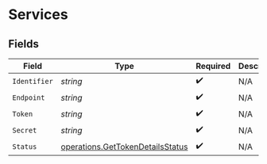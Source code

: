 # Services


## Fields

| Field                                                                                | Type                                                                                 | Required                                                                             | Description                                                                          | Example                                                                              |
| ------------------------------------------------------------------------------------ | ------------------------------------------------------------------------------------ | ------------------------------------------------------------------------------------ | ------------------------------------------------------------------------------------ | ------------------------------------------------------------------------------------ |
| `Identifier`                                                                         | *string*                                                                             | :heavy_check_mark:                                                                   | N/A                                                                                  | metadata-dev                                                                         |
| `Endpoint`                                                                           | *string*                                                                             | :heavy_check_mark:                                                                   | N/A                                                                                  | https://epg.provider.plex.tv                                                         |
| `Token`                                                                              | *string*                                                                             | :heavy_check_mark:                                                                   | N/A                                                                                  | DjoMtqFAGRL1uVtCyF1dKIorTbShJeqv                                                     |
| `Secret`                                                                             | *string*                                                                             | :heavy_check_mark:                                                                   | N/A                                                                                  |                                                                                      |
| `Status`                                                                             | [operations.GetTokenDetailsStatus](../../models/operations/gettokendetailsstatus.md) | :heavy_check_mark:                                                                   | N/A                                                                                  | online                                                                               |